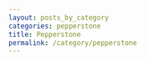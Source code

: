 ```yaml
---
layout: posts_by_category
categories: pepperstone
title: Pepperstone
permalink: /category/pepperstone
---
```

